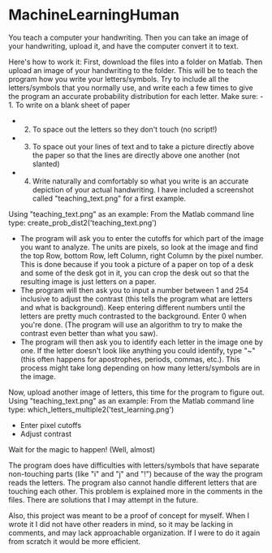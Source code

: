 # MachineLearningHuman
You teach a computer your handwriting. Then you can take an image of your handwriting, upload it, and have the computer convert it to text.

Here's how to work it: First, download the files into a folder on Matlab. Then upload an image of your handwriting to the folder. This will be to teach the program how you write your letters/symbols. Try to include all the letters/symbols that you normally use, and write each a few times to give the program an accurate probability distribution for each letter. Make sure: - 1. To write on a blank sheet of paper
- 2. To space out the letters so they don't touch (no script!)
- 3. To space out your lines of text and to take a picture directly above the paper so that the lines are directly above one another (not slanted)
- 4. Write naturally and comfortably so what you write is an accurate depiction of your actual handwriting. I have included a screenshot called "teaching_text.png" for a first example.

Using "teaching_text.png" as an example:
From the Matlab command line type: create_prob_dist2('teaching_text.png')
- The program will ask you to enter the cutoffs for which part of the image you want to analyze. The units are pixels, so look at the image and find the top Row, bottom Row, left Column, right Column by the pixel number. This is done because if you took a picture of a paper on top of a desk and some of the desk got in it, you can crop the desk out so that the resulting image is just letters on a paper.
- The program will then ask you to input a number between 1 and 254 inclusive to adjust the contrast (this tells the program what are letters and what is background). Keep entering different numbers until the letters are pretty much contrasted to the background. Enter 0 when you're done. (The program will use an algorithm to try to make the contrast even better than what you saw).
- The program will then ask you to identify each letter in the image one by one. If the letter doesn't look like anything you could identify, type "~" (this often happens for apostrophes, periods, commas, etc.). This process might take long depending on how many letters/symbols are in the image.

Now, upload another image of letters, this time for the program to figure out. 
Using "teaching_text.png" as an example:
From the Matlab command line type: which_letters_multiple2('test_learning.png')
- Enter pixel cutoffs
- Adjust contrast

Wait for the magic to happen! (Well, almost)

The program does have difficulties with letters/symbols that have separate non-touching parts (like "i" and "j" and "!") because of the way the program reads the letters. The program also cannot handle different letters that are touching each other. This problem is explained more in the comments in the files. There are solutions that I may attempt in the future. 

Also, this project was meant to be a proof of concept for myself. When I wrote it I did not have other readers in mind, so it may be lacking in comments, and may lack approachable organization. If I were to do it again from scratch it would be more efficient. 
